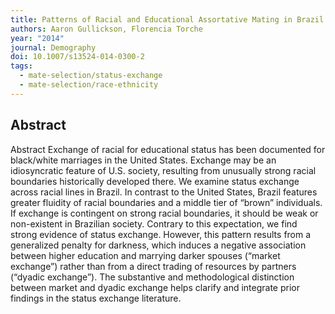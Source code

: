 ```yaml
---
title: Patterns of Racial and Educational Assortative Mating in Brazil
authors: Aaron Gullickson, Florencia Torche
year: "2014"
journal: Demography
doi: 10.1007/s13524-014-0300-2
tags:
  - mate-selection/status-exchange
  - mate-selection/race-ethnicity
---
```

## Abstract

Abstract Exchange of racial for educational status has been documented for black/white marriages in the United States. Exchange may be an idiosyncratic feature of U.S. society, resulting from unusually strong racial boundaries historically developed there. We examine status exchange across racial lines in Brazil. In contrast to the United States, Brazil features greater fluidity of racial boundaries and a middle tier of “brown” individuals. If exchange is contingent on strong racial boundaries, it should be weak or non-existent in Brazilian society. Contrary to this expectation, we find strong evidence of status exchange. However, this pattern results from a generalized penalty for darkness, which induces a negative association between higher education and marrying darker spouses (“market exchange”) rather than from a direct trading of resources by partners (“dyadic exchange”). The substantive and methodological distinction between market and dyadic exchange helps clarify and integrate prior findings in the status exchange literature.
